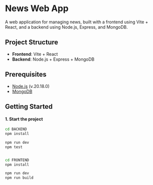 # News Web App

A web application for managing news, built with a frontend using Vite + React, and a backend using Node.js, Express, and MongoDB.

## Project Structure

- **Frontend**: Vite + React
- **Backend**: Node.js + Express + MongoDB

## Prerequisites

- [Node.js](https://nodejs.org/) (v.20.18.0)
- [MongoDB](https://www.mongodb.com/)

## Getting Started

#### 1. Start the project
```bash
cd BACKEND
npm install

npm run dev
npm test


cd FRONTEND
npm install

npm run dev
npm run build
```


